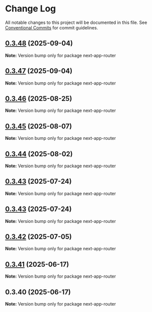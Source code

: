 # Change Log

All notable changes to this project will be documented in this file.
See [Conventional Commits](https://conventionalcommits.org) for commit guidelines.

## [0.3.48](https://github.com/hyperweb-io/interchain-kit/compare/next-app-router@0.3.47...next-app-router@0.3.48) (2025-09-04)

**Note:** Version bump only for package next-app-router

## [0.3.47](https://github.com/hyperweb-io/interchain-kit/compare/next-app-router@0.3.46...next-app-router@0.3.47) (2025-09-04)

**Note:** Version bump only for package next-app-router

## [0.3.46](https://github.com/hyperweb-io/interchain-kit/compare/next-app-router@0.3.45...next-app-router@0.3.46) (2025-08-25)

**Note:** Version bump only for package next-app-router

## [0.3.45](https://github.com/cosmology-tech/interchain-kit/compare/next-app-router@0.3.44...next-app-router@0.3.45) (2025-08-07)

**Note:** Version bump only for package next-app-router

## [0.3.44](https://github.com/cosmology-tech/interchain-kit/compare/next-app-router@0.3.43...next-app-router@0.3.44) (2025-08-02)

**Note:** Version bump only for package next-app-router

## [0.3.43](https://github.com/cosmology-tech/interchain-kit/compare/next-app-router@0.3.43...next-app-router@0.3.43) (2025-07-24)

**Note:** Version bump only for package next-app-router

## [0.3.43](https://github.com/cosmology-tech/interchain-kit/compare/next-app-router@0.3.42...next-app-router@0.3.43) (2025-07-24)

**Note:** Version bump only for package next-app-router

## [0.3.42](https://github.com/hyperweb-io/interchain-kit/compare/next-app-router@0.3.41...next-app-router@0.3.42) (2025-07-05)

**Note:** Version bump only for package next-app-router

## [0.3.41](https://github.com/hyperweb-io/interchain-kit/compare/next-app-router@0.3.40...next-app-router@0.3.41) (2025-06-17)

**Note:** Version bump only for package next-app-router

## 0.3.40 (2025-06-17)

**Note:** Version bump only for package next-app-router
